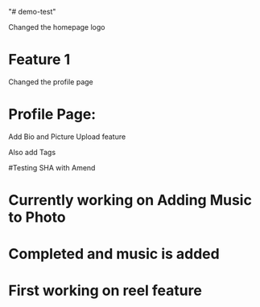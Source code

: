 "# demo-test" 

Changed the homepage logo 

# Feature 1 
Changed the profile page

# Profile Page: 

Add Bio and Picture Upload feature

Also add Tags 

#Testing SHA with Amend

# Currently working on Adding Music to Photo

# Completed and music is added

# First working on reel feature